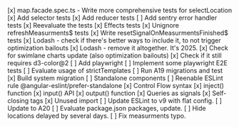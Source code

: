 [x] map.facade.spec.ts - Write more comprehensive tests for selectLocation
[x] Add selector tests
[x] Add reducer tests
[ ] Add sentry error handler tests
[x] Reevaluate the tests
[x] Effects tests
    [x] Unignore refreshMeasurments$ tests
    [x] Write resetSignalOnMeasurmentsFinished$ tests
[x] Lodash - check if there's better ways to include it, to not trigger optimization bailouts
[x] Lodash - remove it altogether. It's 2025.
[x] Check for swimlane charts update (also optimization bailouts)
    [x] Check if it still requires d3-color@2
[ ] Add playwright
[ ] Implement some playwright E2E tests
[ ] Evaluate usage of strictTemplates
[ ] Run A19 migrations and test
    [x] Build system migration
    [ ] Standalone components
        [ ] Reenable ESLint rule @angular-eslint/prefer-standalone
    [x] Control Flow syntax
    [x] inject() function
    [x] input() API
    [x] output() function
    [x] Queries as signals
    [x] Self-closing tags
    [x] Unused import
[ ] Update ESLint to v9 with flat config.
[ ] Update to A20
[ ] Evaluate package.json packages, update.
[ ] Hide locations delayed by several days.
[ ] Fix measurments typo.
